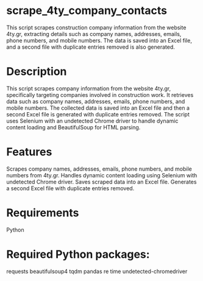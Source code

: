 # scrape_4ty_company_contacts
This script scrapes construction company information from the website 4ty.gr, extracting details such as company names, addresses, emails, phone numbers, and mobile numbers. The data is saved into an Excel file, and a second file with duplicate entries removed is also generated.

# Description
This script scrapes company information from the website 4ty.gr, specifically targeting companies involved in construction work. It retrieves data such as company names, addresses, emails, phone numbers, and mobile numbers. The collected data is saved into an Excel file and then a second Excel file is generated with duplicate entries removed. The script uses Selenium with an undetected Chrome driver to handle dynamic content loading and BeautifulSoup for HTML parsing.

# Features
Scrapes company names, addresses, emails, phone numbers, and mobile numbers from 4ty.gr.
Handles dynamic content loading using Selenium with undetected Chrome driver.
Saves scraped data into an Excel file.
Generates a second Excel file with duplicate entries removed.

# Requirements
Python

# Required Python packages:
requests
beautifulsoup4
tqdm
pandas
re
time
undetected-chromedriver
